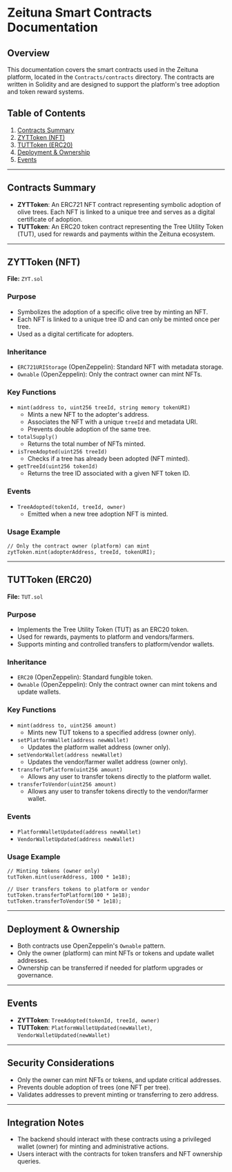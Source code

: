 # Zeituna Smart Contracts Documentation

## Overview

This documentation covers the smart contracts used in the Zeituna platform, located in the `Contracts/contracts` directory. The contracts are written in Solidity and are designed to support the platform's tree adoption and token reward systems.

## Table of Contents

1. [Contracts Summary](#contracts-summary)
2. [ZYTToken (NFT)](#zyttoken-nft)
3. [TUTToken (ERC20)](#tuttoken-erc20)
4. [Deployment & Ownership](#deployment--ownership)
5. [Events](#events)

---

## Contracts Summary

- **ZYTToken**: An ERC721 NFT contract representing symbolic adoption of olive trees. Each NFT is linked to a unique tree and serves as a digital certificate of adoption.
- **TUTToken**: An ERC20 token contract representing the Tree Utility Token (TUT), used for rewards and payments within the Zeituna ecosystem.

---

## ZYTToken (NFT)

**File:** `ZYT.sol`

### Purpose

- Symbolizes the adoption of a specific olive tree by minting an NFT.
- Each NFT is linked to a unique tree ID and can only be minted once per tree.
- Used as a digital certificate for adopters.

### Inheritance

- `ERC721URIStorage` (OpenZeppelin): Standard NFT with metadata storage.
- `Ownable` (OpenZeppelin): Only the contract owner can mint NFTs.

### Key Functions

- `mint(address to, uint256 treeId, string memory tokenURI)`
  - Mints a new NFT to the adopter's address.
  - Associates the NFT with a unique `treeId` and metadata URI.
  - Prevents double adoption of the same tree.
- `totalSupply()`
  - Returns the total number of NFTs minted.
- `isTreeAdopted(uint256 treeId)`
  - Checks if a tree has already been adopted (NFT minted).
- `getTreeId(uint256 tokenId)`
  - Returns the tree ID associated with a given NFT token ID.

### Events

- `TreeAdopted(tokenId, treeId, owner)`
  - Emitted when a new tree adoption NFT is minted.

### Usage Example

```solidity
// Only the contract owner (platform) can mint
zytToken.mint(adopterAddress, treeId, tokenURI);
```

---

## TUTToken (ERC20)

**File:** `TUT.sol`

### Purpose

- Implements the Tree Utility Token (TUT) as an ERC20 token.
- Used for rewards, payments to platform and vendors/farmers.
- Supports minting and controlled transfers to platform/vendor wallets.

### Inheritance

- `ERC20` (OpenZeppelin): Standard fungible token.
- `Ownable` (OpenZeppelin): Only the contract owner can mint tokens and update wallets.

### Key Functions

- `mint(address to, uint256 amount)`
  - Mints new TUT tokens to a specified address (owner only).
- `setPlatformWallet(address newWallet)`
  - Updates the platform wallet address (owner only).
- `setVendorWallet(address newWallet)`
  - Updates the vendor/farmer wallet address (owner only).
- `transferToPlatform(uint256 amount)`
  - Allows any user to transfer tokens directly to the platform wallet.
- `transferToVendor(uint256 amount)`
  - Allows any user to transfer tokens directly to the vendor/farmer wallet.

### Events

- `PlatformWalletUpdated(address newWallet)`
- `VendorWalletUpdated(address newWallet)`

### Usage Example

```solidity
// Minting tokens (owner only)
tutToken.mint(userAddress, 1000 * 1e18);

// User transfers tokens to platform or vendor
tutToken.transferToPlatform(100 * 1e18);
tutToken.transferToVendor(50 * 1e18);
```

---

## Deployment & Ownership

- Both contracts use OpenZeppelin's `Ownable` pattern.
- Only the owner (platform) can mint NFTs or tokens and update wallet addresses.
- Ownership can be transferred if needed for platform upgrades or governance.

---

## Events

- **ZYTToken**: `TreeAdopted(tokenId, treeId, owner)`
- **TUTToken**: `PlatformWalletUpdated(newWallet)`, `VendorWalletUpdated(newWallet)`

---

## Security Considerations

- Only the owner can mint NFTs or tokens, and update critical addresses.
- Prevents double adoption of trees (one NFT per tree).
- Validates addresses to prevent minting or transferring to zero address.

---

## Integration Notes

- The backend should interact with these contracts using a privileged wallet (owner) for minting and administrative actions.
- Users interact with the contracts for token transfers and NFT ownership queries.
